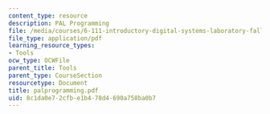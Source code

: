 ```yaml
---
content_type: resource
description: PAL Programming
file: /media/courses/6-111-introductory-digital-systems-laboratory-fall-2002/8c1da0e72cfbe1b478d4690a758ba0b7_palprogramming.pdf
file_type: application/pdf
learning_resource_types:
- Tools
ocw_type: OCWFile
parent_title: Tools
parent_type: CourseSection
resourcetype: Document
title: palprogramming.pdf
uid: 8c1da0e7-2cfb-e1b4-78d4-690a758ba0b7
---
```

